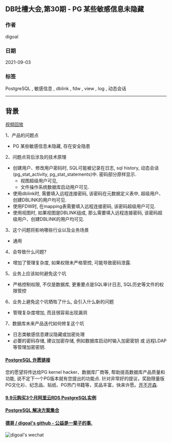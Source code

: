 ## DB吐槽大会,第30期 - PG 某些敏感信息未隐藏    
    
### 作者    
digoal    
    
### 日期    
2021-09-03    
    
### 标签    
PostgreSQL , 敏感信息 , dblink , fdw , view , log , 动态会话      
    
----    
    
## 背景    
[视频回放]()    
    
1、产品的问题点    
- PG 某些敏感信息未隐藏, 存在安全隐患    
    
2、问题点背后涉及的技术原理    
- 创建用户、修改用户密码时, SQL可能被记录在日志, sql history, 动态会话(pg_stat_activity, pg_stat_statements)中. 密码部分原样显示.     
    - 视图超级用户可见,     
    - 文件操作系统数据库启动用户可见.     
- 使用dblink时, 需要填入远程连接密码, 该密码在元数据定义表中, 超级用户、创建DBLINK的用户均可见.     
- 使用FDW时, 在mapping表需要填入远程连接密码, 该密码超级用户可见.     
- 使用视图时, 如果视图是DBLINK组成, 那么需要填入远程连接密码, 该密码超级用户、创建DBLINK的用户均可见.     
    
3、这个问题将影响哪些行业以及业务场景    
- 通用    
    
4、会导致什么问题?    
- 增加了管理复杂度, 如果权限未严格管控, 可能导致密码泄露.     
    
5、业务上应该如何避免这个坑    
- 严格控制权限, 不仅是数据库, 更重要点是SQL审计日志, SQL历史等文件的权限管控    
    
6、业务上避免这个坑牺牲了什么, 会引入什么新的问题    
- 管理复杂度增加, 而且很容易出现漏洞    
    
7、数据库未来产品迭代如何修复这个坑    
- 日志类敏感信息建议隐藏或加密处理  
- 必要的密码存储, 建议加密存储, 例如数据库启动时输入加密密钥 或 远程LDAP等管理加密密钥.     
       
  
#### [PostgreSQL 许愿链接](https://github.com/digoal/blog/issues/76 "269ac3d1c492e938c0191101c7238216")
您的愿望将传达给PG kernel hacker、数据库厂商等, 帮助提高数据库产品质量和功能, 说不定下一个PG版本就有您提出的功能点. 针对非常好的提议，奖励限量版PG文化衫、纪念品、贴纸、PG热门书籍等，奖品丰富，快来许愿。[开不开森](https://github.com/digoal/blog/issues/76 "269ac3d1c492e938c0191101c7238216").  
  
  
#### [9.9元购买3个月阿里云RDS PostgreSQL实例](https://www.aliyun.com/database/postgresqlactivity "57258f76c37864c6e6d23383d05714ea")
  
  
#### [PostgreSQL 解决方案集合](https://yq.aliyun.com/topic/118 "40cff096e9ed7122c512b35d8561d9c8")
  
  
#### [德哥 / digoal's github - 公益是一辈子的事.](https://github.com/digoal/blog/blob/master/README.md "22709685feb7cab07d30f30387f0a9ae")
  
  
![digoal's wechat](../pic/digoal_weixin.jpg "f7ad92eeba24523fd47a6e1a0e691b59")
  
